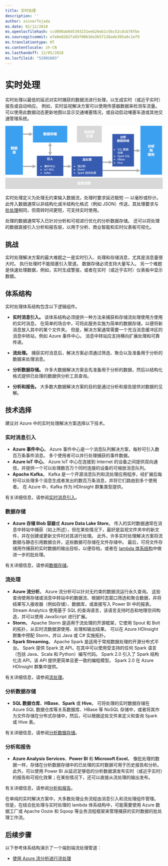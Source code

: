 ```yaml
---
title: 实时处理
description: ''
author: zoinerTejada
ms.date: 02/12/2018
ms.openlocfilehash: ccd098ab0d5393231eeb26eb1c56c52cdcb78fbe
ms.sourcegitcommit: e7e0e0282fa93f0063da3b57128ade395a9c1ef9
ms.translationtype: HT
ms.contentlocale: zh-CN
ms.lasthandoff: 12/05/2018
ms.locfileid: "52901603"
---
```

# <a name="real-time-processing"></a>实时处理

实时处理以最低的延迟对实时捕获的数据流进行处理，以生成实时（或近乎实时）报告或自动响应。 例如，实时监视解决方案可以使用传感器数据来检测车流量。 可以使用此数据动态更新地图以显示交通堵塞情况，或自动启动堵塞车道或其他交通管理系统。

![](./images/real-time-pipeline.png)

实时处理定义为处理无约束输入数据流，处理时要求延迟极短 &mdash; 以毫秒或秒计。 此传入数据通常以非结构化或半结构化格式（例如 JSON）传送，其处理要求与[批处理](./batch-processing.md)相同，但周转时间更短，可支持实时使用。

处理的数据通常写入已针对分析和可视进行优化的分析数据存储。 还可以将处理的数据直接引入分析和报告层，以用于分析、商业智能和实时仪表板可视化。

## <a name="challenges"></a>挑战

实时处理解决方案的最大难题之一是实时引入、处理和存储消息，尤其是消息量很大时。 执行处理时不能阻塞引入管道。 数据存储必须支持大量写入。 另一个难题是快速处理数据，例如，实时生成警报，或者在实时（或近乎实时）仪表板中显示数据。

## <a name="architecture"></a>体系结构

实时处理体系结构包含以下逻辑组件。

- **实时消息引入。** 该体系结构必须提供一种方法来捕获和存储流处理使用方使用的实时消息。 在简单的场合中，可将此服务实施为简单的数据存储，以便将新消息放入其中的某个文件夹。 但是，解决方案通常需要一个充当消息缓冲区的消息中转站，例如 Azure 事件中心。 消息中转站应支持横向扩展处理和可靠传递。

- **流处理。** 捕获实时消息后，解决方案必须通过筛选、聚合以及准备用于分析的数据来处理消息。

- **分析数据存储。** 许多大数据解决方案会先准备用于分析的数据，然后以结构化格式提供已处理的数据供分析工具查询。 

- **分析和报告。** 大多数大数据解决方案的目的是通过分析和报告提供对数据的见解。 

## <a name="technology-choices"></a>技术选择

建议对 Azure 中的实时处理解决方案选择以下技术。

### <a name="real-time-message-ingestion"></a>实时消息引入

- **Azure 事件中心**。 Azure 事件中心是一个消息队列解决方案，每秒可引入数百万条事件消息。 多个使用者可以并行处理捕获的事件数据。
- **Azure IoT 中心**。 Azure IoT 中心在连接到 Internet 的设备之间提供双向通信，并提供一个可以处理数百万个同时连接的设备的可缩放消息队列。
- **Apache Kafka**。 Kafka 是一个开源消息队列和流处理应用程序，经扩展后每秒可以处理多个消息生成者发出的数百万条消息，并将它们路由到多个使用者。 在 Azure 中，Kafka 作为 HDInsight 群集类型提供。

有关详细信息，请参阅[实时消息引入](../technology-choices/real-time-ingestion.md)。

### <a name="data-storage"></a>数据存储

- **Azure 存储 Blob 容器**或 **Azure Data Lake Store**。 传入的实时数据通常在消息中转站中捕获（如上所述），但在某些情况下，最好是监视文件夹中的新文件，并在创建或更新文件时对其进行处理。 此外，许多实时处理解决方案将流数据与静态引用数据合并，这些数据可存储在文件存储中。 最后，可将文件存储用作捕获的实时数据的输出目标，以便存档，或者在 [lambda 体系结构](../big-data/index.md#lambda-architecture)中做进一步的批处理。

有关详细信息，请参阅[数据存储](../technology-choices/data-storage.md)。

### <a name="stream-processing"></a>流处理

- **Azure 流分析**。 Azure 流分析可以针对无约束的数据流运行永久查询。 这些查询使用存储或消息中转站中的数据流、根据时态窗口筛选和聚合数据，并将结果写入接收器（例如存储）、数据库，或直接写入 Power BI 中的报表。 Stream Analytics 使用基于 SQL 的查询语言，该语言支持时态和地理空间构造，并可以使用 JavaScript 进行扩展。
- **Storm**。 Apache Storm 是适用于流处理的开源框架，它使用 Spout 和 Bolt 的拓扑，从实时流数据源使用、处理和输出结果。 可以在 Azure HDInsight 群集中预配 Storm，并以 Java 或 C# 实施拓扑。
- **Spark Streaming**。 Apache Spark 是适用于常规数据处理的开源分布式平台。 Spark 提供 Spark 流 API，在其中可以使用受支持的任何 Spark 语言（包括 Java、Scala 和 Python）编写代码。 Spark 2.0 引入了 Spark 结构化流 API，该 API 提供更简单且更一致的编程模型。 Spark 2.0 在 Azure HDInsight 群集中提供。

有关详细信息，请参阅[流处理](../technology-choices/stream-processing.md)。

### <a name="analytical-data-store"></a>分析数据存储

- **SQL 数据仓库**、**HBase**、**Spark** 或 **Hive**。 可将处理的实时数据存储在 Azure SQL 数据仓库等关系数据库、HBase 等 NoSQL 存储中，或者将其作为文件存储在分布式存储中，然后，可以根据这些文件来定义和查询 Spark 或 Hive 表。

有关详细信息，请参阅[分析数据存储](../technology-choices/analytical-data-stores.md)。

### <a name="analytics-and-reporting"></a>分析和报告

- **Azure Analysis Services**、**Power BI** 和 **Microsoft Excel**。 像批处理的数据一样，存储在分析数据存储中的已处理的实时数据可用于历史报告和分析。 此外，可以使用 Power BI 从延迟足够低的分析数据源发布实时（或近乎实时）的报告和可视化效果；在某些情况下，还可以直接从流处理的输出发布。

有关详细信息，请参阅[分析和报告](../technology-choices/analysis-visualizations-reporting.md)。

在单纯的实时解决方案中，大多数处理业务流程由消息引入和流处理组件管理。 但是，在结合批处理与实时处理的 lambda 体系结构中，可能需要使用 Azure 数据工厂或 Apache Oozie 和 Sqoop 等业务流程框架来管理捕获的实时数据的批处理工作流。

## <a name="next-steps"></a>后续步骤

以下参考体系结构演示了一个端到端流处理管道：

- [使用 Azure 流分析进行流处理](../../reference-architectures/data/stream-processing-stream-analytics.md)